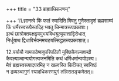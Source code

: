 +++
title = "33 ब्राह्माधिकरणम्"

+++
11.ज्ञानत्वे किं फलं स्यादिति मिषतु गुणैस्तादृशं ब्रह्मसाम्यं  
किं धर्मैरस्वरूपैस्तदिह भवतु चिन्मात्ररूपप्रकाशः।  
इत्थं छात्रोक्तपक्षद्वयमुभयविधश्रुत्युपात्ताद्विरोधात्  
निर्धूयाथ द्विधाविर्भवनमघटयत्सिद्धतत्त्वप्रकाशात्॥

12.पर्यायौ नामपाठेष्वनुपरिपठितौ मुक्तिकैवल्यशब्दौ  
कैवल्यञ्चान्ययोगत्यजनमिति कथं धर्मिधर्मान्वयोऽस्य।  
मैवं ब्रह्मस्वरूपादपरमिह न खल्वस्ति किञ्चित् स्वनिष्ठं  
न द्रव्यञ्चागुणं स्यादधिकरणयुगं तन्निरातङ्कमेतत्॥